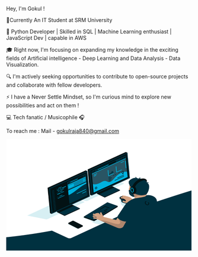 Hey, I'm Gokul ! 

📍Currently An IT Student at SRM University

🚀 Python Developer | Skilled in SQL | Machine Learning enthusiast | JavaScript Dev | capable in AWS 

🎓 Right now, I'm focusing on expanding my knowledge in the exciting fields of Artificial intelligence - Deep Learning and Data Analysis - Data Visualization.

🔍 I'm actively seeking opportunities to contribute to open-source projects and collaborate with fellow developers.

⚡ I have a Never Settle Mindset, so I'm curious mind to explore new possibilities and act on them !

💻 Tech fanatic / Musicophile 🎧

To reach me : Mail - gokulraja840@gmail.com

  <img align="center" alt="GIF" src="https://github.com/Gokul-Raja84/Gokul-Raja84/blob/main/code.gif?raw=true" width="500" height="300" />
